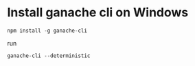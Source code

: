 # Install ganache cli on Windows

```
npm install -g ganache-cli
```

run

```
ganache-cli --deterministic
```
